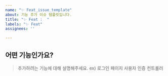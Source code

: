 ```yaml
---
name: "✨ Feat_issue_template"
about: 기능 추가 이슈 템플릿입니다.
title: "✨ Feat :  "
labels: "✨ Feat"
assignees: ''

---
```


## 어떤 기능인가요?

> 추가하려는 기능에 대해 설명해주세요.
> ex) 로그인 페이지 사용자 인증 컨트롤러
